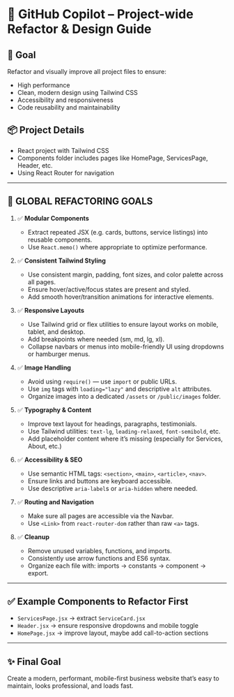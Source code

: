 # 🧠 GitHub Copilot – Project-wide Refactor & Design Guide

## 🎯 Goal
Refactor and visually improve all project files to ensure:
- High performance
- Clean, modern design using Tailwind CSS
- Accessibility and responsiveness
- Code reusability and maintainability

## 📦 Project Details
- React project with Tailwind CSS
- Components folder includes pages like HomePage, ServicesPage, Header, etc.
- Using React Router for navigation

---

## 🔁 GLOBAL REFACTORING GOALS

1. ✅ **Modular Components**
   - Extract repeated JSX (e.g. cards, buttons, service listings) into reusable components.
   - Use `React.memo()` where appropriate to optimize performance.

2. ✅ **Consistent Tailwind Styling**
   - Use consistent margin, padding, font sizes, and color palette across all pages.
   - Ensure hover/active/focus states are present and styled.
   - Add smooth hover/transition animations for interactive elements.

3. ✅ **Responsive Layouts**
   - Use Tailwind grid or flex utilities to ensure layout works on mobile, tablet, and desktop.
   - Add breakpoints where needed (sm, md, lg, xl).
   - Collapse navbars or menus into mobile-friendly UI using dropdowns or hamburger menus.

4. ✅ **Image Handling**
   - Avoid using `require()` — use `import` or public URLs.
   - Use `img` tags with `loading="lazy"` and descriptive `alt` attributes.
   - Organize images into a dedicated `/assets` or `/public/images` folder.

5. ✅ **Typography & Content**
   - Improve text layout for headings, paragraphs, testimonials.
   - Use Tailwind utilities: `text-lg`, `leading-relaxed`, `font-semibold`, etc.
   - Add placeholder content where it’s missing (especially for Services, About, etc.)

6. ✅ **Accessibility & SEO**
   - Use semantic HTML tags: `<section>`, `<main>`, `<article>`, `<nav>`.
   - Ensure links and buttons are keyboard accessible.
   - Use descriptive `aria-label`s or `aria-hidden` where needed.

7. ✅ **Routing and Navigation**
   - Make sure all pages are accessible via the Navbar.
   - Use `<Link>` from `react-router-dom` rather than raw `<a>` tags.

8. ✅ **Cleanup**
   - Remove unused variables, functions, and imports.
   - Consistently use arrow functions and ES6 syntax.
   - Organize each file with: imports → constants → component → export.

---

## ✅ Example Components to Refactor First
- `ServicesPage.jsx` → extract `ServiceCard.jsx`
- `Header.jsx` → ensure responsive dropdowns and mobile toggle
- `HomePage.jsx` → improve layout, maybe add call-to-action sections

---

## ✨ Final Goal
Create a modern, performant, mobile-first business website that’s easy to maintain, looks professional, and loads fast.

